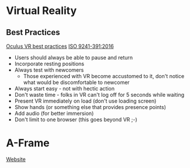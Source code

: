 # Virtual Reality

## Best Practices

[Oculus VR best practices](https://developer.oculus.com/design/latest/concepts/book-bp/?_fb_noscript=1)
[ISO 9241-391:2016](https://www.iso.org/standard/56350.html)

* Users should always be able to pause and return
* Incorporate resting positions
* Always test with newcomers
  * Those experienced with VR become accustomed to it, don't notice what would be discomfortable to newcomer
* Always start easy - not with hectic action
* Don't waste time - folks in VR can't log off for 5 seconds while waiting
* Present VR immediately on load (don't use loading screen)
* Show hands (or something else that provides presence points)
* Add audio (for better immersion)
* Don't limit to one browser (this goes beyond VR ;-)

# A-Frame

[Website](https://aframe.io)

